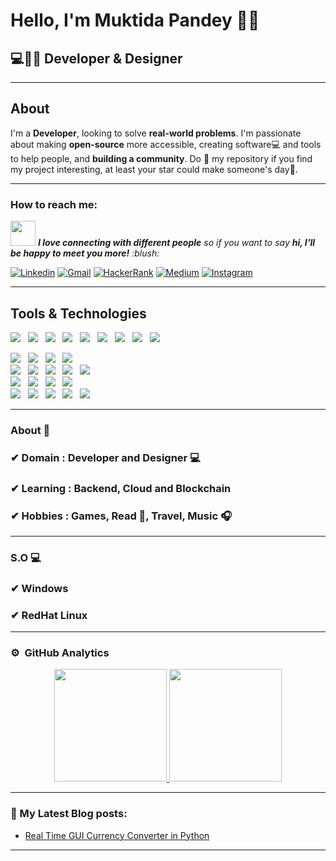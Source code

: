 <h1>Hello, I'm Muktida Pandey 🙋‍♂️</h1>
<h2>💻👨‍💻 Developer & Designer</h2>

<hr>

<h2>About</h2>

<!--Introduction -->
I'm a **Developer**, looking to solve **real-world problems**. I'm passionate about making **open-source** more accessible, creating software:computer: and tools to help people, and **building a community**. Do :star2: my repository if you find my project interesting, at least your star could make someone's day:pray:.
<br>

<hr>

<h3>How to reach me:</h3>
<img src="https://media.giphy.com/media/LnQjpWaON8nhr21vNW/giphy.gif" width="40"> <em><b>I love connecting with different people</b> so if you want to say <b>hi, I'll be happy to meet you more!</b> :blush:</em>


<!-- Your badges -->
[![Linkedin](https://img.shields.io/badge/-MuktidaPandey-blue?style=flat&logo=Linkedin&logoColor=white)](https://www.linkedin.com/in/muktida-pandey-996a7b1a5/)
[![Gmail](https://img.shields.io/badge/-muktida02-c14438?style=flat&logo=Gmail&logoColor=white)](mailto:muktida02@gmail.com)
[![HackerRank](https://img.shields.io/badge/-muktida02-islamicgreen?style=flat&logo=HackerRank&logoColor=black)](https://www.hackerrank.com/muktida02)
[![Medium](https://img.shields.io/badge/-@moonshine-black?style=flat&logo=Medium&logoColor=white)](https://medium.com/@muktida02)
[![Instagram](https://img.shields.io/badge/-muktidapandey-c13584?style=flat&labelColor=c13584&logo=instagram&logoColor=white)](https://www.instagram.com/muktidapandey)

<hr>

<h2>Tools & Technologies</h2>
<p>
   <img src="https://img.shields.io/badge/HTML%20-%23F7DF1E.svg?&style=for-the-badge&color=E34F26" />&nbsp;&nbsp;
   <img src="https://img.shields.io/badge/css%20-%23F7DF1E.svg?&style=for-the-badge&color=5BA8EE" />&nbsp;&nbsp;
   <img src="https://img.shields.io/badge/JavaScript%20-%23F7DF1E.svg?&style=for-the-badge&color=F7DF1E" />&nbsp;&nbsp;
   <img src="https://img.shields.io/badge/react%20-%23F7DF1E.svg?&style=for-the-badge&color=00D8FF" />&nbsp;&nbsp;
   <img src="https://img.shields.io/badge/Angular%20-%23F7DF1E.svg?&style=for-the-badge&color=DD0031" />&nbsp;&nbsp;
   <img src="https://img.shields.io/badge/Python%20-%23F7DF1E.svg?&style=for-the-badge&color=FF3E00" />&nbsp;&nbsp;
   <img src="https://img.shields.io/badge/Django%20-%23F7DF1E.svg?&style=for-the-badge&color=A4AD19" />&nbsp;&nbsp;
   <img src="https://img.shields.io/badge/React Native%20-%23F7DF1E.svg?&style=for-the-badge&color=61DAFB" />&nbsp;&nbsp;
   <img src="https://img.shields.io/badge/Kotlin%20-%23F7DF1E.svg?&style=for-the-badge&color=F68F1E" />&nbsp;&nbsp;
  


   <br />
   
   <img src="https://img.shields.io/badge/Adobe Illustrator%20-%23F7DF1E.svg?&style=for-the-badge&color=A259FF" />&nbsp;&nbsp;
   <img src="https://img.shields.io/badge/Adobe XD%20-%23F7DF1E.svg?&style=for-the-badge&color=470137" />&nbsp;&nbsp;
   <img src="https://img.shields.io/badge/Bootstrap%20-%23F7DF1E.svg?&style=for-the-badge&color=7044A3" />&nbsp;&nbsp;
   <img src="https://img.shields.io/badge/Canva%20-%23F7DF1E.svg?&style=for-the-badge&color=CD6799" />&nbsp;&nbsp;
  <br />
   <img src="https://img.shields.io/badge/Visual Studios%20-%23F7DF1E.svg?&style=for-the-badge&color=2881FF" />&nbsp;&nbsp;
   <img src="https://img.shields.io/badge/Pycharm%20-%23F7DF1E.svg?&style=for-the-badge&color=3C4C65" />&nbsp;&nbsp;
   <img src="https://img.shields.io/badge/Unity%20-%23F7DF1E.svg?&style=for-the-badge&color=0079BF" />&nbsp;&nbsp;
   <img src="https://img.shields.io/badge/Blender%20-%23F7DF1E.svg?&style=for-the-badge&color=B4C3D2" />&nbsp;&nbsp;
   <img src="https://img.shields.io/badge/Slack%20-%23F7DF1E.svg?&style=for-the-badge&color=4A154B" />&nbsp;&nbsp;
   <br />
   <img src="https://img.shields.io/badge/OpenCV%20-%23F7DF1E.svg?&style=for-the-badge&color=0B63CE" />&nbsp;&nbsp;
   <img src="https://img.shields.io/badge/Pandas%20-%23F7DF1E.svg?&style=for-the-badge&color=110054" />&nbsp;&nbsp;
   <img src="https://img.shields.io/badge/TypeScript%20-%23F7DF1E.svg?&style=for-the-badge&color=3178C6" />&nbsp;&nbsp;
   <img src="https://img.shields.io/badge/Requests%20-%23F7DF1E.svg?&style=for-the-badge&color=802221" />&nbsp;&nbsp;
   <br />
   <img src="https://img.shields.io/badge/Git%20-%23F7DF1E.svg?&style=for-the-badge&color=000" />&nbsp;&nbsp;
   <img src="https://img.shields.io/badge/GitHub%20-%23F7DF1E.svg?&style=for-the-badge&color=000" />&nbsp;&nbsp;
   <img src="https://img.shields.io/badge/GitLab%20-%23F7DF1E.svg?&style=for-the-badge&color=FC6D26" />&nbsp;&nbsp;
   <img src="https://img.shields.io/badge/Docker%20-%23F7DF1E.svg?&style=for-the-badge&color=2496ED" />&nbsp;&nbsp;
   <img src="https://img.shields.io/badge/Docker compose%20-%23F7DF1E.svg?&style=for-the-badge&color=B4C3D2" />&nbsp;&nbsp;
</p> 


<hr>

### About 📌

### ✔  **Domain :** Developer and Designer 💻
### ✔  **Learning :** Backend, Cloud and Blockchain
### ✔  **Hobbies :**  Games, Read 📕, Travel, Music 🎧

<hr>

### S.O 💻

### ✔  Windows
### ✔  RedHat Linux


<hr>

### ⚙️ &nbsp;GitHub Analytics

<p align="center">
<a href="https://github.com/muktida02">
  <img height="180em" src="https://github-readme-stats-eight-theta.vercel.app/api?username=muktida02&show_icons=true&theme=algolia&include_all_commits=true&count_private=true"/>
  <img height="180em" src="https://github-readme-stats-eight-theta.vercel.app/api/top-langs/?username=muktida02&layout=compact&langs_count=8&theme=algolia"/>
</a>
</p>


<hr>

### 📕 My Latest Blog posts:
<!-- BLOG-POST-LIST:START -->
- [Real Time GUI Currency Converter in Python](https://muktida02.medium.com/real-time-gui-currency-converter-in-python-2884f8b784fb)

<!-- BLOG-POST-LIST:END -->
---
